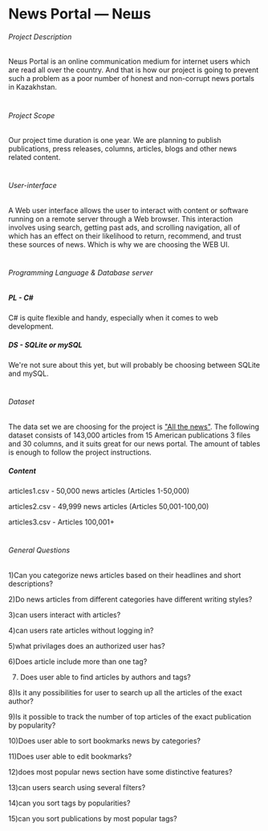# News Portal — Neшs
###### Project Description

Neшs Portal is an online communication medium for internet users which are read all over the country. And that is how our project is going to prevent such a problem as a poor number of honest and non-corrupt news portals in Kazakhstan.
#
###### Project Scope

Our project time duration is one year. We are planning to publish publications, press releases, columns, articles, blogs and other news related content. 
#
###### User-interface

A Web user interface allows the user to interact with content or software running on a remote server through a Web browser. This interaction involves using search, getting past ads, and scrolling navigation, all of which has an effect on their likelihood to return, recommend, and trust these sources of news. Which is why we are choosing the WEB UI.
#
###### Programming Language & Database server
##### PL - C#      
C# is quite flexible and handy, especially when it comes to web development. 


##### DS - SQLite or mySQL
We're not sure about this yet, but will probably be choosing between SQLite and mySQL.
#
###### Dataset
The data set we are choosing for the project is ["All the news"](https://www.kaggle.com/snapcrack/all-the-news). The following dataset consists of 143,000 articles from 15 American publications 3 files and 30 columns, and it suits great for our news portal. The amount of tables is enough to follow the project instructions.

##### Content

articles1.csv - 50,000 news articles (Articles 1-50,000)

articles2.csv - 49,999 news articles (Articles 50,001-100,00)

articles3.csv - Articles 100,001+
# 
###### General Questions
1)Can you categorize news articles based on their headlines and short descriptions?

2)Do news articles from different categories have different writing styles?

3)can users interact with articles?

4)can users rate articles without logging in?
 
5)what privilages does an authorized user has?

6)Does article include more than one tag?

7) Does user able to find articles by authors and tags?

8)Is it any possibilities for user to search up all the articles of the exact author?

9)Is it possible to  track the number of top articles of the exact publication by popularity?

10)Does user able to sort bookmarks news by categories?

11)Does user able to edit bookmarks?

12)does most popular news section have some distinctive features?

13)can users search using several filters?

14)can you sort tags by popularities?

15)can you sort publications by most popular tags?
